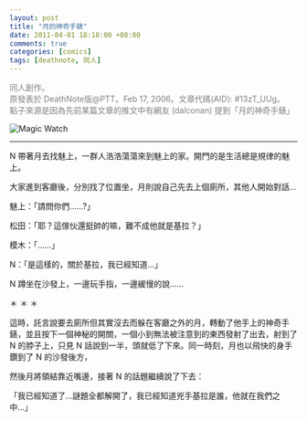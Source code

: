 ```yaml
--- 
layout: post
title: "月的神奇手錶"
date: 2011-04-01 18:18:00 +08:00
comments: true
categories: [comics]
tags: [deathnote, 同人]
---
```


<span style="color:gray;">同人創作。  
原發表於 DeathNote版@PTT。Feb 17, 2006。文章代碼(AID): #13zT_UUg。  
點子來源是因為先前某篇文章的推文中有網友 (dalconan) 提到「月的神奇手錶」</span>

![Magic Watch](http://1.bp.blogspot.com/-9nfs7q5LeXM/TZWlRxYbR_I/AAAAAAAAAGM/CpcF8-AFaqc/s400/022.jpg)

<!-- more -->

----

N 帶著月去找魅上，一群人浩浩蕩蕩來到魅上的家。開門的是生活總是規律的魅上。

大家進到客廳後，分別找了位置坐，月則說自己先去上個廁所，其他人開始對話…

魅上：「請問你們……?」

松田：「耶？這傢伙還挺帥的嘛，難不成他就是基拉？」

模木：「……」

N：「是這樣的，關於基拉，我已經知道…」

N 蹲坐在沙發上，一邊玩手指，一邊緩慢的說……

 ＊ ＊ ＊

這時，託言說要去廁所但其實沒去而躲在客廳之外的月，轉動了他手上的神奇手錶，並且按下一個神秘的開關，一個小到無法被注意到的東西發射了出去，射到了 N 的脖子上，只見 N 話說到一半，頭就低了下來。同一時刻，月也以飛快的身手鑽到了 N 的沙發後方，

然後月將領結靠近嘴邊，接著 N 的話題繼續說了下去：

「我已經知道了…謎題全都解開了，我已經知道兇手基拉是誰，他就在我們之中…」